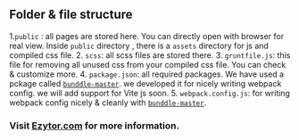 ## Folder & file structure

1.`public` : all pages are stored here. You can directly open with browser for real view. Inside  `public` directory , there is a `assets` directory for js  and compiled css file. 
2. `scss`: all scss files are stored there. 
3. `gruntfile.js`: this file for removing all unused css from your compiled css file. You can check & customize more.
4. `package.json`: all required  packages. We have used a pckage called [`bunddle-master`](https://github.com/WP-Plugin-Master/bundle-master). we developed it for nicely writing webpack config. we will add support for Vite js soon. 
5. `webpack.config.js`: for writing webpack config nicely & cleanly with [`bunddle-master`](https://github.com/WP-Plugin-Master/bundle-master).


### Visit [Ezytor.com](https://ezytor.com) for more information. 